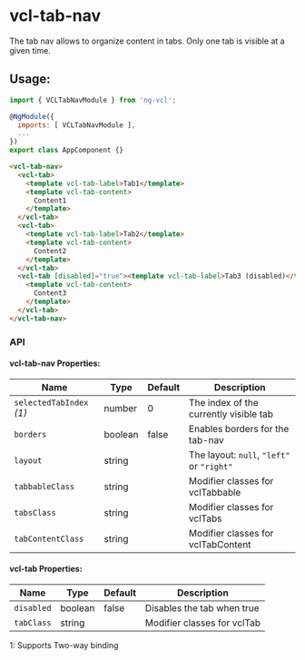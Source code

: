 # vcl-tab-nav
The tab nav allows to organize content in tabs.
Only one tab is visible at a given time.

## Usage:

```js
import { VCLTabNavModule } from 'ng-vcl';

@NgModule({
  imports: [ VCLTabNavModule ],
  ...
})
export class AppComponent {}
```

```html
<vcl-tab-nav>
  <vcl-tab>
    <template vcl-tab-label>Tab1</template>
    <template vcl-tab-content>
      Content1
    </template>
  </vcl-tab>
  <vcl-tab>
    <template vcl-tab-label>Tab2</template>
    <template vcl-tab-content>
      Content2
    </template>
  </vcl-tab>
  <vcl-tab [disabled]="true"><template vcl-tab-label>Tab3 (disabled)</template>
    <template vcl-tab-content>
      Content3
    </template>
  </vcl-tab>
</vcl-tab-nav>
```

### API 

#### vcl-tab-nav Properties:

| Name                     | Type        | Default  | Description
| ------------             | ----------- | -------- |--------------
| `selectedTabIndex` *(1)* | number      |        0 | The index of the currently visible tab
| `borders`                | boolean     |    false | Enables borders for the tab-nav
| `layout`                 | string      |          | The layout: `null`, `"left"` or `"right"`
| `tabbableClass`          | string      |          | Modifier classes for vclTabbable
| `tabsClass`              | string      |          | Modifier classes for vclTabs
| `tabContentClass`        | string      |          | Modifier classes for vclTabContent

#### vcl-tab Properties:

| Name                     | Type        | Default  | Description
| ------------             | ----------- | -------- |--------------
| `disabled`               | boolean     |   false  | Disables the tab when true   
| `tabClass`               | string      |          | Modifier classes for vclTab   

1: Supports Two-way binding
